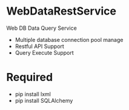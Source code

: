 # WebDataRestService
Web DB Data Query Service

- Multiple database connection pool manage
- Restful API Support
- Query Execute Support

# Required
- pip install lxml
- pip install SQLAlchemy
